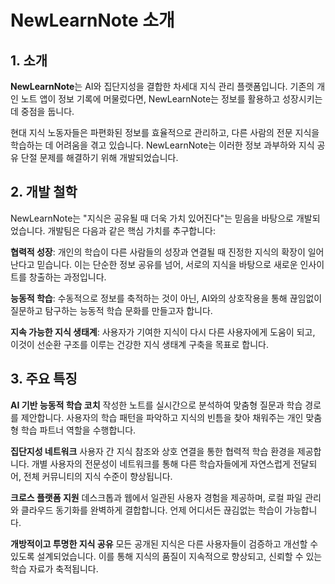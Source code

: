 # NewLearnNote 소개

## 1. 소개

**NewLearnNote**는 AI와 집단지성을 결합한 차세대 지식 관리 플랫폼입니다. 기존의 개인 노트 앱이 정보 기록에 머물렀다면, NewLearnNote는 정보를 활용하고 성장시키는 데 중점을 둡니다.

현대 지식 노동자들은 파편화된 정보를 효율적으로 관리하고, 다른 사람의 전문 지식을 학습하는 데 어려움을 겪고 있습니다. NewLearnNote는 이러한 정보 과부하와 지식 공유 단절 문제를 해결하기 위해 개발되었습니다.

## 2. 개발 철학

NewLearnNote는 "지식은 공유될 때 더욱 가치 있어진다"는 믿음을 바탕으로 개발되었습니다. 개발팀은 다음과 같은 핵심 가치를 추구합니다:

**협력적 성장**: 개인의 학습이 다른 사람들의 성장과 연결될 때 진정한 지식의 확장이 일어난다고 믿습니다. 이는 단순한 정보 공유를 넘어, 서로의 지식을 바탕으로 새로운 인사이트를 창출하는 과정입니다.

**능동적 학습**: 수동적으로 정보를 축적하는 것이 아닌, AI와의 상호작용을 통해 끊임없이 질문하고 탐구하는 능동적 학습 문화를 만들고자 합니다.

**지속 가능한 지식 생태계**: 사용자가 기여한 지식이 다시 다른 사용자에게 도움이 되고, 이것이 선순환 구조를 이루는 건강한 지식 생태계 구축을 목표로 합니다.

## 3. 주요 특징

**AI 기반 능동적 학습 코치**
작성한 노트를 실시간으로 분석하여 맞춤형 질문과 학습 경로를 제안합니다. 사용자의 학습 패턴을 파악하고 지식의 빈틈을 찾아 채워주는 개인 맞춤형 학습 파트너 역할을 수행합니다.

**집단지성 네트워크** 
사용자 간 지식 참조와 상호 연결을 통한 협력적 학습 환경을 제공합니다. 개별 사용자의 전문성이 네트워크를 통해 다른 학습자들에게 자연스럽게 전달되어, 전체 커뮤니티의 지식 수준이 향상됩니다.

**크로스 플랫폼 지원**
데스크톱과 웹에서 일관된 사용자 경험을 제공하며, 로컬 파일 관리와 클라우드 동기화를 완벽하게 결합합니다. 언제 어디서든 끊김없는 학습이 가능합니다.

**개방적이고 투명한 지식 공유**
모든 공개된 지식은 다른 사용자들이 검증하고 개선할 수 있도록 설계되었습니다. 이를 통해 지식의 품질이 지속적으로 향상되고, 신뢰할 수 있는 학습 자료가 축적됩니다.